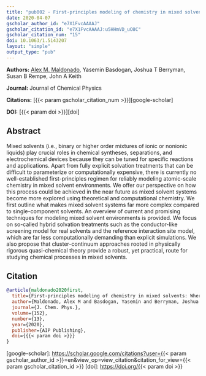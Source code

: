 ```yaml
---
title: "pub002 - First-principles modeling of chemistry in mixed solvents: Where to go from here?"
date: 2020-04-07
gscholar_author_id: "e7X1FvcAAAAJ"
gscholar_citation_id: "e7X1FvcAAAAJ:u5HHmVD_uO8C"
gscholar_citation_num: "15"
doi: 10.1063/1.5143207
layout: "simple"
output_type: "pub"
---
```


**Authors:** <u>Alex M. Maldonado</u>, Yasemin Basdogan, Joshua T Berryman, Susan B Rempe, John A Keith

**Journal:** Journal of Chemical Physics

**Citations:** [{{< param gscholar_citation_num >}}][google-scholar]

**DOI:** [{{< param doi >}}][doi]

## Abstract

Mixed solvents (i.e., binary or higher order mixtures of ionic or nonionic liquids) play crucial roles in chemical syntheses, separations, and electrochemical devices because they can be tuned for specific reactions and applications.
Apart from fully explicit solvation treatments that can be difficult to parameterize or computationally expensive, there is currently no well-established first-principles regimen for reliably modeling atomic-scale chemistry in mixed solvent environments.
We offer our perspective on how this process could be achieved in the near future as mixed solvent systems become more explored using theoretical and computational chemistry.
We first outline what makes mixed solvent systems far more complex compared to single-component solvents. An overview of current and promising techniques for modeling mixed solvent environments is provided.
We focus on so-called hybrid solvation treatments such as the conductor-like screening model for real solvents and the reference interaction site model, which are far less computationally demanding than explicit simulations.
We also propose that cluster-continuum approaches rooted in physically rigorous quasi-chemical theory provide a robust, yet practical, route for studying chemical processes in mixed solvents.

## Citation

```bibtex
@article{maldonado2020first,
  title={First-principles modeling of chemistry in mixed solvents: Where to go from here?},
  author={Maldonado, Alex M and Basdogan, Yasemin and Berryman, Joshua T and Rempe, Susan B and Keith, John A},
  journal={J. Chem. Phys.},
  volume={152},
  number={13},
  year={2020},
  publisher={AIP Publishing},
  doi={{{< param doi >}}}
}
```

<!-- LINKS -->

[google-scholar]: https://scholar.google.com/citations?user={{< param gscholar_author_id >}}=en&view_op=view_citation&citation_for_view={{< param gscholar_citation_id >}}
[doi]: https://doi.org/{{< param doi >}}
